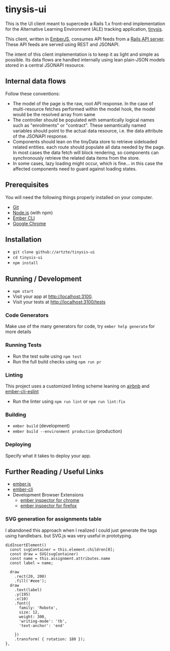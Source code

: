 # tinysis-ui

This is the UI client meant to supercede a Rails 1.x front-end implementation
for the Alternative Learning Environment (ALE) tracking application,
[tinysis](github://artzte/tinysis).

This client, written in [EmberJS](https://emberjs.com), consumes API feeds
from a [Rails API server](github://artzte/tinysis-api). These API feeds are served
using REST and JSONAPI.

The intent of this client implementation is to keep it as light and simple as
possible. Its data flows are handled internally using lean plain-JSON models
stored in a central JSONAPI resource.

## Internal data flows

Follow these conventions:

* The model of the page is the raw, root API response. In the case of multi-resource
  fetches performed within the model hook, the model would be the resolved
  array from same
* The controller should be populated with semantically logical names such as
  "enrollments" or "contract". These semantically named variables should point
  to the actual data resource, i.e. the data attribute of the JSONAPI response.
* Components should lean on the tinyData store to retrieve sideloaded related entities.
  each route should populate all data needed by the page. In most cases the data fetch
  will block rendering, so components can synchronously retrieve the related data
  items from the store.
* In some cases, lazy loading might occur, which is fine... in this case the affected
  components need to guard against loading states.

## Prerequisites

You will need the following things properly installed on your computer.

* [Git](https://git-scm.com/)
* [Node.js](https://nodejs.org/) (with npm)
* [Ember CLI](https://ember-cli.com/)
* [Google Chrome](https://google.com/chrome/)

## Installation

* `git clone github://artzte/tinysis-ui`
* `cd tinysis-ui`
* `npm install`

## Running / Development

* `npm start`
* Visit your app at [http://localhost:3100](http://localhost:3100).
* Visit your tests at [http://localhost:3100/tests](http://localhost:3100/tests)

### Code Generators

Make use of the many generators for code, try `ember help generate` for more details

### Running Tests

* Run the test suite using `npm test`
* Run the full build checks using `npm run pr`

### Linting

This project uses a customized linting scheme leaning on 
[airbnb](https://www.npmjs.com/package/eslint-config-airbnb) and 
[ember-cli-eslint](https://www.npmjs.com/package/ember-cli-eslint)

* Run the linter using `npm run lint` or `npm run lint:fix`

### Building

* `ember build` (development)
* `ember build --environment production` (production)

### Deploying

Specify what it takes to deploy your app.

## Further Reading / Useful Links

* [ember.js](https://emberjs.com/)
* [ember-cli](https://ember-cli.com/)
* Development Browser Extensions
  * [ember inspector for chrome](https://chrome.google.com/webstore/detail/ember-inspector/bmdblncegkenkacieihfhpjfppoconhi)
  * [ember inspector for firefox](https://addons.mozilla.org/en-US/firefox/addon/ember-inspector/)

### SVG generation for assignments table

I abandoned this approach when I realized I could just generate
the tags using handlebars. but SVG.js was very useful in prototyping.

    didInsertElement() 
      const svgContainer = this.element.children[0];
      const draw = SVG(svgContainer)
      const name = this.assignment.attributes.name
      const label = name;

      draw
        .rect(20, 200)
        .fill('#eee');
      draw
        .text(label)
        .y(195)
        .x(10)
        .font({
          family: 'Roboto',
          size: 12,
          weight: 300,
          'writing-mode': 'tb',
          'text-anchor': 'end'
          
        })
        .transform( { rotation: 180 });
    },
